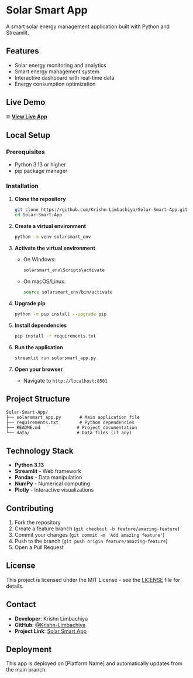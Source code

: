 # Solar Smart App

A smart solar energy management application built with Python and Streamlit.

## Features
- Solar energy monitoring and analytics
- Smart energy management system
- Interactive dashboard with real-time data
- Energy consumption optimization

## Live Demo
🌐 **[View Live App]([https://solar-smart-app-uqdmqgxjkrkxr9zfuphwbc.streamlit.app/])**

## Local Setup

### Prerequisites
- Python 3.13 or higher
- pip package manager

### Installation

1. **Clone the repository**
   ```bash
   git clone https://github.com/Krishn-Limbachiya/Solar-Smart-App.git
   cd Solar-Smart-App
   ```

2. **Create a virtual environment**
   ```bash
   python -m venv solarsmart_env
   ```

3. **Activate the virtual environment**
   - On Windows:
     ```bash
     solarsmart_env\Scripts\activate
     ```
   - On macOS/Linux:
     ```bash
     source solarsmart_env/bin/activate
     ```

4. **Upgrade pip**
   ```bash
   python -m pip install --upgrade pip
   ```

5. **Install dependencies**
   ```bash
   pip install -r requirements.txt
   ```

6. **Run the application**
   ```bash
   streamlit run solarsmart_app.py
   ```

7. **Open your browser**
   - Navigate to `http://localhost:8501`

## Project Structure
```
Solar-Smart-App/
├── solarsmart_app.py       # Main application file
├── requirements.txt        # Python dependencies
├── README.md              # Project documentation
└── data/                  # Data files (if any)
```

## Technology Stack
- **Python 3.13**
- **Streamlit** - Web framework
- **Pandas** - Data manipulation
- **NumPy** - Numerical computing
- **Plotly** - Interactive visualizations

## Contributing
1. Fork the repository
2. Create a feature branch (`git checkout -b feature/amazing-feature`)
3. Commit your changes (`git commit -m 'Add amazing feature'`)
4. Push to the branch (`git push origin feature/amazing-feature`)
5. Open a Pull Request

## License
This project is licensed under the MIT License - see the [LICENSE](LICENSE) file for details.

## Contact
- **Developer**: Krishn Limbachiya
- **GitHub**: [@Krishn-Limbachiya](https://github.com/Krishn-Limbachiya)
- **Project Link**: [Solar Smart App](https://github.com/Krishn-Limbachiya/Solar-Smart-App)

## Deployment
This app is deployed on [Platform Name] and automatically updates from the main branch.
